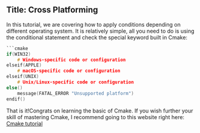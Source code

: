 ﻿## Title: Cross Platforming
In this tutorial, we are covering how to apply conditions depending on different operating system. It is relatively simple, all you need to do is using the conditional statement and check the special keyword built in Cmake:
```c
```cmake
if(WIN32)
    # Windows-specific code or configuration
elseif(APPLE)
    # macOS-specific code or configuration
elseif(UNIX)
    # Unix/Linux-specific code or configuration
else()
    message(FATAL_ERROR "Unsupported platform")
endif()
``` 
That is it!Congrats on learning the basic of Cmake.
If you wish further your skill of mastering Cmake, I recommend going to this website right here:
[Cmake tutorial](https://cmake.org/cmake/help/latest/guide/tutorial/index.html)
